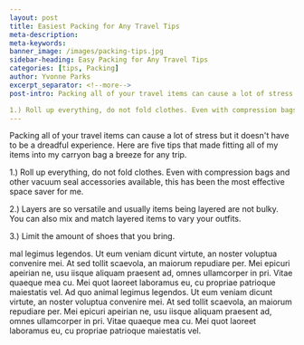 ```yaml
---
layout: post
title: Easiest Packing for Any Travel Tips
meta-description:
meta-keywords:
banner_image: /images/packing-tips.jpg
sidebar-heading: Easy Packing for Any Travel Tips
categories: [tips, Packing]
author: Yvonne Parks
excerpt_separator: <!--more-->
post-intro: Packing all of your travel items can cause a lot of stress but it doesn’t have to be a dreadful experience. Here are five tips that made fitting all of my items into my carryon bag a breeze for any trip.

1.) Roll up everything, do not fold clothes. Even with compression bags and other vacuum seal accessories available, this has been the most effective space saver for me.
---
```


Packing all of your travel items can cause a lot of stress but it doesn't have to be a dreadful experience. Here are five tips that made fitting all of my items into my carryon bag a breeze for any trip.

1.) Roll up everything, do not fold clothes. Even with compression bags and other vacuum seal accessories available, this has been the most effective space saver for me.

2.) Layers are so versatile and usually items being layered are not bulky. You can also mix and match layered items to vary your outfits.

3.) Limit the amount of shoes that you bring.


mal legimus legendos. Ut eum veniam dicunt virtute, an noster voluptua convenire mei. At sed tollit scaevola, an maiorum repudiare per. Mei epicuri apeirian ne, usu iisque aliquam praesent ad, omnes ullamcorper in pri. Vitae quaeque mea cu. Mei quot laoreet laboramus eu, cu propriae patrioque maiestatis vel. Ad quo animal legimus legendos. Ut eum veniam dicunt virtute, an noster voluptua convenire mei. At sed tollit scaevola, an maiorum repudiare per. Mei epicuri apeirian ne, usu iisque aliquam praesent ad, omnes ullamcorper in pri. Vitae quaeque mea cu. Mei quot laoreet laboramus eu, cu propriae patrioque maiestatis vel.
